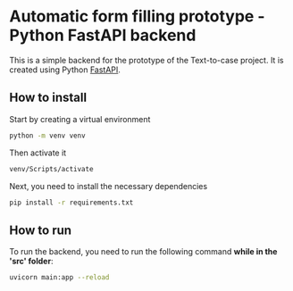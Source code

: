 # Automatic form filling prototype - Python FastAPI backend
This is a simple backend for the prototype of the Text-to-case project. It is created using Python [FastAPI](https://fastapi.tiangolo.com/).

## How to install

Start by creating a virtual environment
```bash	
python -m venv venv
```
Then activate it
```bash
venv/Scripts/activate
```

Next, you need to install the necessary dependencies
```bash
pip install -r requirements.txt
```

## How to run

To run the backend, you need to run the following command **while in the 'src' folder**:
```bash
uvicorn main:app --reload
```
